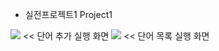 * 실전프로젝트1 Project1

<img src="[~@source/.vuepress/public/image/2021_06_user_count.png](https://github.com/dan22200252/2023-2-a1-dan22200252/assets/130723603/250e8dae-7d57-434c-8982-c82a483f4995)" />
  << 단어 추가 실행 화면

<img src="[~@source/.vuepress/public/image/2021_06_user_count.png](https://github.com/dan22200252/2023-2-a1-dan22200252/assets/130723603/71480fc5-63d7-4fd9-921a-d02080e68abb)" />
  << 단어 목록 실행 화면
